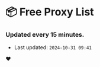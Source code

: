 # :package: Free Proxy List
### Updated every 15 minutes.

- Last updated: `2024-10-31 09:41`

:heart:
